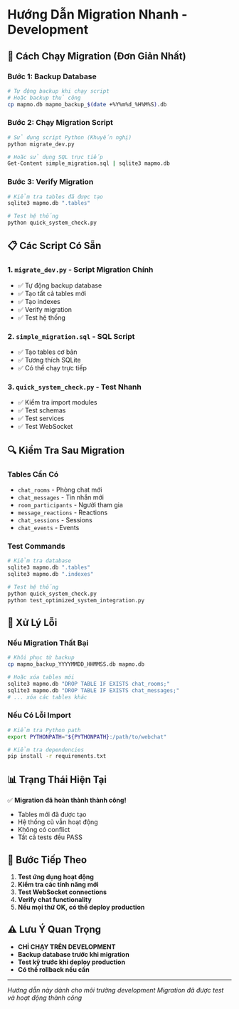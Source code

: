 # Hướng Dẫn Migration Nhanh - Development

## 🚀 Cách Chạy Migration (Đơn Giản Nhất)

### Bước 1: Backup Database
```bash
# Tự động backup khi chạy script
# Hoặc backup thủ công
cp mapmo.db mapmo_backup_$(date +%Y%m%d_%H%M%S).db
```

### Bước 2: Chạy Migration Script
```bash
# Sử dụng script Python (Khuyến nghị)
python migrate_dev.py

# Hoặc sử dụng SQL trực tiếp
Get-Content simple_migration.sql | sqlite3 mapmo.db
```

### Bước 3: Verify Migration
```bash
# Kiểm tra tables đã được tạo
sqlite3 mapmo.db ".tables"

# Test hệ thống
python quick_system_check.py
```

## 📋 Các Script Có Sẵn

### 1. `migrate_dev.py` - Script Migration Chính
- ✅ Tự động backup database
- ✅ Tạo tất cả tables mới
- ✅ Tạo indexes
- ✅ Verify migration
- ✅ Test hệ thống

### 2. `simple_migration.sql` - SQL Script
- ✅ Tạo tables cơ bản
- ✅ Tương thích SQLite
- ✅ Có thể chạy trực tiếp

### 3. `quick_system_check.py` - Test Nhanh
- ✅ Kiểm tra import modules
- ✅ Test schemas
- ✅ Test services
- ✅ Test WebSocket

## 🔍 Kiểm Tra Sau Migration

### Tables Cần Có
- `chat_rooms` - Phòng chat mới
- `chat_messages` - Tin nhắn mới
- `room_participants` - Người tham gia
- `message_reactions` - Reactions
- `chat_sessions` - Sessions
- `chat_events` - Events

### Test Commands
```bash
# Kiểm tra database
sqlite3 mapmo.db ".tables"
sqlite3 mapmo.db ".indexes"

# Test hệ thống
python quick_system_check.py
python test_optimized_system_integration.py
```

## 🚨 Xử Lý Lỗi

### Nếu Migration Thất Bại
```bash
# Khôi phục từ backup
cp mapmo_backup_YYYYMMDD_HHMMSS.db mapmo.db

# Hoặc xóa tables mới
sqlite3 mapmo.db "DROP TABLE IF EXISTS chat_rooms;"
sqlite3 mapmo.db "DROP TABLE IF EXISTS chat_messages;"
# ... xóa các tables khác
```

### Nếu Có Lỗi Import
```bash
# Kiểm tra Python path
export PYTHONPATH="${PYTHONPATH}:/path/to/webchat"

# Kiểm tra dependencies
pip install -r requirements.txt
```

## 📊 Trạng Thái Hiện Tại

✅ **Migration đã hoàn thành thành công!**
- Tables mới đã được tạo
- Hệ thống cũ vẫn hoạt động
- Không có conflict
- Tất cả tests đều PASS

## 🎯 Bước Tiếp Theo

1. **Test ứng dụng hoạt động**
2. **Kiểm tra các tính năng mới**
3. **Test WebSocket connections**
4. **Verify chat functionality**
5. **Nếu mọi thứ OK, có thể deploy production**

## ⚠️ Lưu Ý Quan Trọng

- **CHỈ CHẠY TRÊN DEVELOPMENT**
- **Backup database trước khi migration**
- **Test kỹ trước khi deploy production**
- **Có thể rollback nếu cần**

---

*Hướng dẫn này dành cho môi trường development*
*Migration đã được test và hoạt động thành công*
